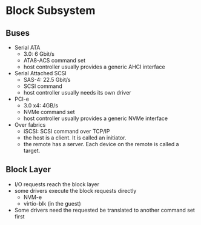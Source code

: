 # Block Subsystem

## Buses

* Serial ATA
  * 3.0: 6 Gbit/s
  * ATA8-ACS command set
  * host controller usually provides a generic AHCI interface
* Serial Attached SCSI
  * SAS-4: 22.5 Gbit/s
  * SCSI command
  * host controller usually needs its own driver
* PCI-e
  * 3.0 x4: 4GB/s
  * NVMe command set
  * host controller usually provides a generic NVMe interface
* Over fabrics
  * iSCSI: SCSI command over TCP/IP
  * the host is a client.  It is called an initiator.
  * the remote has a server.  Each device on the remote is called a target.

## Block Layer

* I/O requests reach the block layer
* some drivers execute the block requests directly
  * NVM-e
  * virtio-blk (in the guest)
* Some drivers need the requested be translated to another command set first
